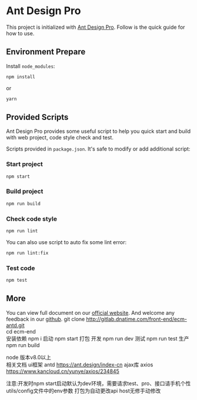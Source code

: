 # Ant Design Pro

This project is initialized with [Ant Design Pro](https://pro.ant.design). Follow is the quick guide for how to use.

## Environment Prepare

Install `node_modules`:

```bash
npm install
```

or

```bash
yarn
```

## Provided Scripts

Ant Design Pro provides some useful script to help you quick start and build with web project, code style check and test.

Scripts provided in `package.json`. It's safe to modify or add additional script:

### Start project

```bash
npm start
```

### Build project

```bash
npm run build
```

### Check code style

```bash
npm run lint
```

You can also use script to auto fix some lint error:

```bash
npm run lint:fix
```

### Test code

```bash
npm test
```

## More

You can view full document on our [official website](https://pro.ant.design). And welcome any feedback in our [github](https://github.com/ant-design/ant-design-pro).
git clone http://gitlab.dnatime.com/front-end/ecm-antd.git  
cd ecm-end  
安装依赖 npm i
启动 npm start
打包
开发 npm run dev
测试 npm run test
生产 npm run build 


node 版本v8.0以上  
相关文档
ui框架 antd https://ant.design/index-cn
ajax库 axios  https://www.kancloud.cn/yunye/axios/234845  


注意:开发时npm start启动默认为dev环境，需要请求test、pro、接口请手机个性utils/config文件中的env参数
打包为自动更改api host无修手动修改
